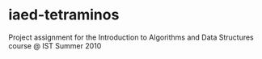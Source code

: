 iaed-tetraminos
===============

Project assignment for the Introduction to Algorithms and Data Structures course @ IST Summer 2010
